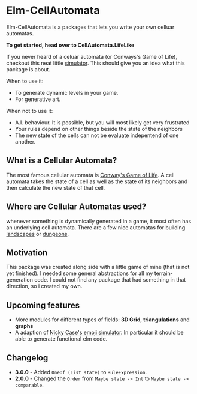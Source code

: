 # Elm-CellAutomata
Elm-CellAutomata is a packages that lets you write your own celluar automatas.

**To get started, head over to CellAutomata.LifeLike**

If you never heard of a celuar automata (or Conways's Game of Life),  
checkout this neat little [simulator](https://ncase.me/simulating/model/). This should give you an idea what this package is about.

When to use it:
* To generate dynamic levels in your game.
* For generative art.

When not to use it:
* A.I. behaviour. It is possible, but you will most likely get very frustrated
* Your rules depend on other things beside the state of the neighbors
* The new state of the cells can not be evaluate indepentend of one another.

## What is a Cellular Automata?
The most famous cellular automata is [Conway's Game of Life](https://en.wikipedia.org/wiki/Conway%27s_Game_of_Life).
A cell automata takes the state of a cell as well as the state of its neighbors
and then calculate the new state of that cell.

## Where are Cellular Automatas used?
whenever something is dynamically generated in a game, it most often has an underlying cell automata.
There are a few nice automatas for building [landscapes](https://mewo2.com/notes/terrain/) or [dungeons](http://www.roguebasin.com/index.php?title=Cellular_Automata_Method_for_Generating_Random_Cave-Like_Levels).

## Motivation
This package was created along side with a little game of mine (that is not yet finished).
I needed some general abstractions for all my terrain-generation code.
I could not find any package that had something in that direction,
so i created my own.

## Upcoming features
* More modules for different types of fields: **3D Grid**, **triangulations** and **graphs**
* A adaption of [Nicky Case's emoji simulator](https://ncase.me/simulating/model/).
In particular it should be able to generate functional elm code.

## Changelog

* **3.0.0** - Added `OneOf (List state)` to `RuleExpression`.
* **2.0.0** - Changed the `Order` from `Maybe state -> Int` to `Maybe state -> comparable`.